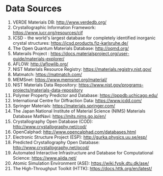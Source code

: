 # Data Sources
1. VERDE Materials DB: http://www.verdedb.org/
2. Crystallographic Information Framework: https://www.iucr.org/resources/cif
3. ICSD - the world's largest database for completely identified inorganic crystal structures: https://icsd.products.fiz-karlsruhe.de/
4. The Open Quantum Materials Database: http://oqmd.org/
5. Materails Project : https://docs.materialsproject.org/user-guide/materials-explorer/
6. AFLOW: http://aflowlib.org/
7. NIST Materials Resource Registry: https://materials.registry.nist.gov/
8. Matmatch: https://matmatch.com/
9. MEMSnet: https://www.memsnet.org/material/
10. NIST Materials Data Repository: https://www.nist.gov/programs-projects/materials-data-repository
11. Polymer Property Predictor and Database: https://pppdb.uchicago.edu/
12. International Centre for Diffraction Data: https://www.icdd.com/
13. Springer Materials: https://materials.springer.com/
14. The Japan National Institute of Material Science (NIMS) Materials Database MatNavi: https://mits.nims.go.jp/en/
15. Crystallography Open Database (COD): http://www.crystallography.net/cod/
16. OpenCalphad: http://www.opencalphad.com/databases.html
17. Electronic Structure Project (ESP): http://gurka.physics.uu.se/esp/
18. Predicted Crystallography Open Database: http://www.crystallography.net/pcod/
19. Automated Interactive Infrastructure and Database for Computational Science: https://www.aiida.net/
20. Atomic Simulation Environment (ASE): https://wiki.fysik.dtu.dk/ase/
21. The High-Throughput Toolkit (HTTK): https://docs.httk.org/en/latest/
 
